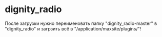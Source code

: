 dignity_radio
=============

После загрузки нужно переименовать папку "dignity_radio-master" в "dignity_radio" и загрзить всё в "/application/maxsite/plugins/"!
